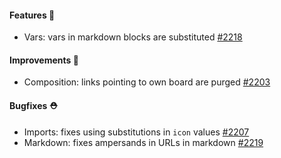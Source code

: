#### Features 🚀

- Vars: vars in markdown blocks are substituted [#2218](https://github.com/terrastruct/d2/pull/2218)

#### Improvements 🧹

- Composition: links pointing to own board are purged [#2203](https://github.com/terrastruct/d2/pull/2203)

#### Bugfixes ⛑️

- Imports: fixes using substitutions in `icon` values [#2207](https://github.com/terrastruct/d2/pull/2207)
- Markdown: fixes ampersands in URLs in markdown [#2219](https://github.com/terrastruct/d2/pull/2219)
